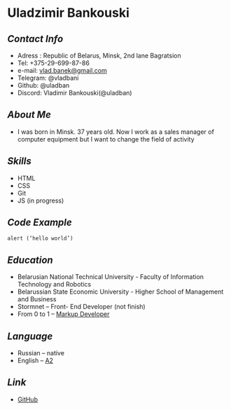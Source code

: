 # **Uladzimir Bankouski**
## *Contact Info*
+	Adress :  Republic of  Belarus, Minsk, 2nd lane Bagratsion
+	Tel: +375-29-699-87-86
+	e-mail: vlad.banek@gmail.com
+	Telegram: @vladbani
+	Github: @uladban
+   Discord: Vladimir Bankouski(@uladban)
## *About Me*
+   I was born in Minsk. 37 years old. Now I work as a sales manager of computer equipment but I want to change the field of activity
## *Skills*
+ HTML
+ CSS
+ Git
+ JS (in progress)
## *Code Example*
```
alert (‘hello world’)
```
## *Education*
+	Belarusian National Technical University - Faculty of Information Technology and Robotics
+	Belarussian State Economic University - Higher School of Management and Business
+	Stormnet – Front- End Developer (not finish)
+	From 0 to 1 – [Markup Developer](http://fs.getcourse.ru/fileservice/file/download/a/92698/sc/179/h/badf30ace5bee7722820c534716a4533.png)

## *Language*
+	Russian – native
+	English – [A2](https://examinator.epam.com/Main/PersonalAssignments/245657)
## *Link*
+   [GitHub](https://github.com/uladban/rsschool-cv)
